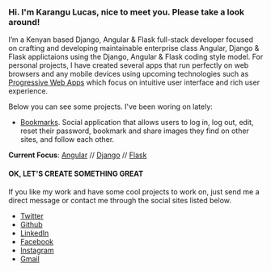 ### Hi. I'm Karangu Lucas, nice to meet you. Please take a look around!

I’m a Kenyan based Django, Angular & Flask full-stack developer focused on crafting and developing maintainable enterprise class Angular, Django & Flask applictaions using the Django, Angular & Flask coding style model. For personal projects, I have created several apps that run perfectly on web browsers and any mobile devices using upcoming technologies such as [Progressive Web Apps](https://web.dev/what-are-pwas/) which focus on intuitive user interface and rich user experience.

Below you can see some projects. I've been woring on lately:

* [Bookmarks](https://github.com/lwairore/bookmarks). Social application that allows users to log in, log out, edit, reset their password, bookmark and share images they find on other sites, and follow each other.


**Current Focus**: [Angular](https://angular.io/) // [Django](https://www.djangoproject.com/) // [Flask](https://flask.palletsprojects.com/)


#### OK, LET'S CREATE SOMETHING GREAT
If you like my work and have some cool projects to work on, just send me a direct message or contact me through the social sites listed below.

* [Twitter](https://twitter.com/kwairore)
* [Github](https://github.com/lwairore)
* [LinkedIn](https://www.linkedin.com/in/lucas-wairore/)
* [Facebook](https://www.facebook.com/lucas.wairore)
* [Instagram](https://www.instagram.com/kwairore/)
* [Gmail](mailto:kwairore@gmail.com)

<!--
**lwairore/lwairore** is a ✨ _special_ ✨ repository because its `README.md` (this file) appears on your GitHub profile.

Here are some ideas to get you started:
//
- 🔭 I’m currently working on ...
- 🌱 I’m currently learning ...
- 👯 I’m looking to collaborate on ...
- 🤔 I’m looking for help with ...
- 💬 Ask me about ...
- 📫 How to reach me: ...
- 😄 Pronouns: ...
- ⚡ Fun fact: ...
-->
